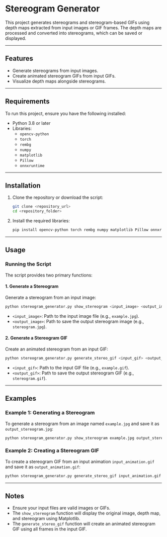 
# Stereogram Generator

This project generates stereograms and stereogram-based GIFs using depth maps extracted from input images or GIF frames. The depth maps are processed and converted into stereograms, which can be saved or displayed.

---

## Features

- Generate stereograms from input images.
- Create animated stereogram GIFs from input GIFs.
- Visualize depth maps alongside stereograms.

---

## Requirements

To run this project, ensure you have the following installed:

- Python 3.8 or later
- Libraries:
  - `opencv-python`
  - `torch`
  - `rembg`
  - `numpy`
  - `matplotlib`
  - `Pillow`
  - `onnxruntime`

---

## Installation

1. Clone the repository or download the script:
   ```bash
   git clone <repository_url>
   cd <repository_folder>
   ```

2. Install the required libraries:
   ```bash
   pip install opencv-python torch rembg numpy matplotlib Pillow onnxruntime
   ```

---

## Usage

### Running the Script

The script provides two primary functions:

#### 1. **Generate a Stereogram**
Generate a stereogram from an input image:
   ```bash
   python stereogram_generator.py show_stereogram <input_image> <output_image>
   ```
   - `<input_image>`: Path to the input image file (e.g., `example.jpg`).
   - `<output_image>`: Path to save the output stereogram image (e.g., `stereogram.jpg`).

#### 2. **Generate a Stereogram GIF**
Create an animated stereogram from an input GIF:
   ```bash
   python stereogram_generator.py generate_stereo_gif <input_gif> <output_gif>
   ```
   - `<input_gif>`: Path to the input GIF file (e.g., `example.gif`).
   - `<output_gif>`: Path to save the output stereogram GIF (e.g., `stereogram.gif`).

---

## Examples

### Example 1: Generating a Stereogram
To generate a stereogram from an image named `example.jpg` and save it as `output_stereogram.jpg`:
```bash
python stereogram_generator.py show_stereogram example.jpg output_stereogram.jpg
```

### Example 2: Creating a Stereogram GIF
To create a stereogram GIF from an input animation `input_animation.gif` and save it as `output_animation.gif`:
```bash
python stereogram_generator.py generate_stereo_gif input_animation.gif output_animation.gif
```

---

## Notes

- Ensure your input files are valid images or GIFs.
- The `show_stereogram` function will display the original image, depth map, and stereogram using Matplotlib.
- The `generate_stereo_gif` function will create an animated stereogram GIF using all frames in the input GIF.

